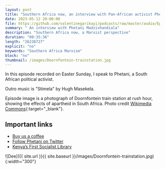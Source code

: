 ```yaml
---
layout: post
title: "Southern Africa now, an interview with Pan-African activist Phethani Madzivhandila"
date: 2023-05-12 20:00:00
file: https://github.com/valentinegarikayi/podcasts/raw/master/audio/Ep11_2023_Phetani.mp3
summary: " An interview with Phetani Madzivhandiala"
description: "Southern Africa now, a Marxist perspective"
duration: "00:35:36"
length: "26238727"
explicit: "no"
keywords: "Southern Africa Marxism"
block: "no"
thumbnail: /images/Doornfontein-trainstation.jpg
---
```


In this episode recorded on Easter Sunday, I speak to Phetani, a South African political activist.

Outro music is "Stimela" by Hugh Masekela.

Episode image is a photograph of Doornfontein train station at rush hour, showing the effects of apartheid in South Africa. Photo credit [Wikimedia Commons](https://commons.wikimedia.org/wiki/File:Doornfontein-trainstation.jpg){:target="_blank"}.


<!--more-->

## Important links
* [Buy us a coffee](https://www.buymeacoffee.com/frangarika7)
* [Follow Phetani on Twitter](https://twitter.com/phethani4)
* [Kenya’s First Socialist Library](https://www.rosalux.de/en/news/id/41361/kenyas-first-socialist-library)

![Dee]({{ site.url }}{{ site.baseurl }}/images/Doornfontein-trainstation.jpg){:width="300"}

<!-- Google tag (gtag.js) -->
<script async src="https://www.googletagmanager.com/gtag/js?id=G-02DTBF3N7T"></script>
<script>
  window.dataLayer = window.dataLayer || [];
  function gtag(){dataLayer.push(arguments);}
  gtag('js', new Date());

  gtag('config', 'G-02DTBF3N7T');
</script>
